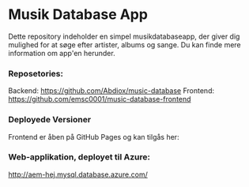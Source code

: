 # Musik Database App

Dette repository indeholder en simpel musikdatabaseapp, der giver dig mulighed for at søge efter artister, albums og sange. Du kan finde mere information om app'en herunder.

### Reposetories:

Backend: https://github.com/Abdiox/music-database
Frontend: https://github.com/emsc0001/music-database-frontend

### Deployede Versioner

Frontend er åben på GitHub Pages og kan tilgås her:

### Web-applikation, deployet til Azure:

http://aem-hej.mysql.database.azure.com/
